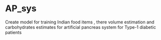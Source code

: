 # AP_sys
Create model for training Indian food items , there volume estimation and  carbohydrates estimates for artificial pancreas system for Type-1 diabetic patients
